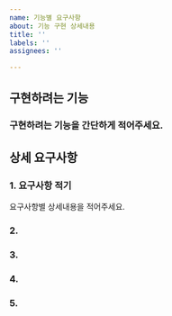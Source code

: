 ```yaml
---
name: 기능별 요구사항
about: 기능 구현 상세내용
title: ''
labels: ''
assignees: ''

---
```


## 구현하려는 기능
### 구현하려는 기능을 간단하게 적어주세요.

## 상세 요구사항
### 1. 요구사항 적기
요구사항별 상세내용을 적어주세요.
### 2. 

### 3. 

### 4.

### 5.
